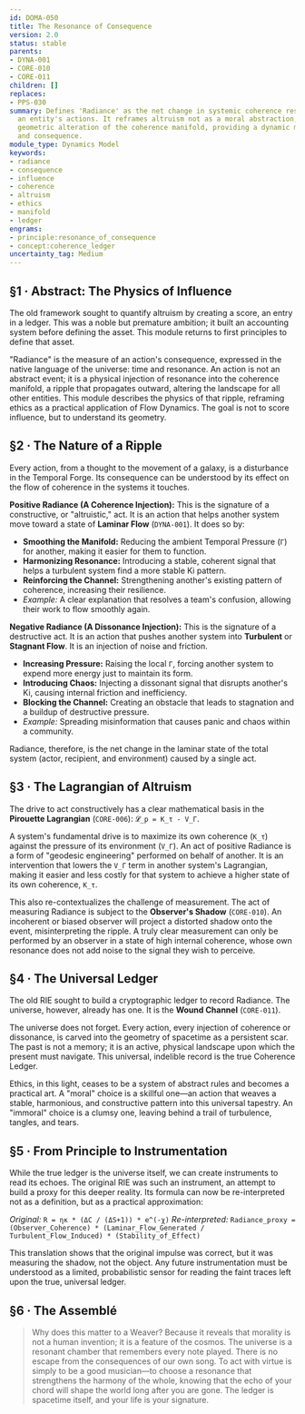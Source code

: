 ```yaml
---
id: DOMA-050
title: The Resonance of Consequence
version: 2.0
status: stable
parents:
- DYNA-001
- CORE-010
- CORE-011
children: []
replaces:
- PPS-030
summary: Defines 'Radiance' as the net change in systemic coherence resulting from
  an entity's actions. It reframes altruism not as a moral abstraction, but as a measurable,
  geometric alteration of the coherence manifold, providing a dynamic model for influence
  and consequence.
module_type: Dynamics Model
keywords:
- radiance
- consequence
- influence
- coherence
- altruism
- ethics
- manifold
- ledger
engrams:
- principle:resonance_of_consequence
- concept:coherence_ledger
uncertainty_tag: Medium
---
```

## §1 · Abstract: The Physics of Influence
The old framework sought to quantify altruism by creating a score, an entry in a ledger. This was a noble but premature ambition; it built an accounting system before defining the asset. This module returns to first principles to define that asset.

"Radiance" is the measure of an action's consequence, expressed in the native language of the universe: time and resonance. An action is not an abstract event; it is a physical injection of resonance into the coherence manifold, a ripple that propagates outward, altering the landscape for all other entities. This module describes the physics of that ripple, reframing ethics as a practical application of Flow Dynamics. The goal is not to score influence, but to understand its geometry.

## §2 · The Nature of a Ripple
Every action, from a thought to the movement of a galaxy, is a disturbance in the Temporal Forge. Its consequence can be understood by its effect on the flow of coherence in the systems it touches.

**Positive Radiance (A Coherence Injection):** This is the signature of a constructive, or "altruistic," act. It is an action that helps another system move toward a state of **Laminar Flow** (`DYNA-001`). It does so by:
*   **Smoothing the Manifold:** Reducing the ambient Temporal Pressure (`Γ`) for another, making it easier for them to function.
*   **Harmonizing Resonance:** Introducing a stable, coherent signal that helps a turbulent system find a more stable Ki pattern.
*   **Reinforcing the Channel:** Strengthening another's existing pattern of coherence, increasing their resilience.
*   *Example:* A clear explanation that resolves a team's confusion, allowing their work to flow smoothly again.

**Negative Radiance (A Dissonance Injection):** This is the signature of a destructive act. It is an action that pushes another system into **Turbulent** or **Stagnant Flow**. It is an injection of noise and friction.
*   **Increasing Pressure:** Raising the local `Γ`, forcing another system to expend more energy just to maintain its form.
*   **Introducing Chaos:** Injecting a dissonant signal that disrupts another's Ki, causing internal friction and inefficiency.
*   **Blocking the Channel:** Creating an obstacle that leads to stagnation and a buildup of destructive pressure.
*   *Example:* Spreading misinformation that causes panic and chaos within a community.

Radiance, therefore, is the net change in the laminar state of the total system (actor, recipient, and environment) caused by a single act.

## §3 · The Lagrangian of Altruism
The drive to act constructively has a clear mathematical basis in the **Pirouette Lagrangian** (`CORE-006`): `𝓛_p = K_τ - V_Γ`.

A system's fundamental drive is to maximize its own coherence (`K_τ`) against the pressure of its environment (`V_Γ`). An act of positive Radiance is a form of "geodesic engineering" performed on behalf of another. It is an intervention that lowers the `V_Γ` term in another system's Lagrangian, making it easier and less costly for that system to achieve a higher state of its own coherence, `K_τ`.

This also re-contextualizes the challenge of measurement. The act of measuring Radiance is subject to the **Observer's Shadow** (`CORE-010`). An incoherent or biased observer will project a distorted shadow onto the event, misinterpreting the ripple. A truly clear measurement can only be performed by an observer in a state of high internal coherence, whose own resonance does not add noise to the signal they wish to perceive.

## §4 · The Universal Ledger
The old RIE sought to build a cryptographic ledger to record Radiance. The universe, however, already has one. It is the **Wound Channel** (`CORE-011`).

The universe does not forget. Every action, every injection of coherence or dissonance, is carved into the geometry of spacetime as a persistent scar. The past is not a memory; it is an active, physical landscape upon which the present must navigate. This universal, indelible record is the true Coherence Ledger.

Ethics, in this light, ceases to be a system of abstract rules and becomes a practical art. A "moral" choice is a skillful one—an action that weaves a stable, harmonious, and constructive pattern into this universal tapestry. An "immoral" choice is a clumsy one, leaving behind a trail of turbulence, tangles, and tears.

## §5 · From Principle to Instrumentation
While the true ledger is the universe itself, we can create instruments to read its echoes. The original RIE was such an instrument, an attempt to build a proxy for this deeper reality. Its formula can now be re-interpreted not as a definition, but as a practical approximation:

*Original:* `R = ηκ * (ΔC / (ΔS+1)) * e^(-χ)`
*Re-interpreted:* `Radiance_proxy = (Observer_Coherence) * (Laminar_Flow_Generated / Turbulent_Flow_Induced) * (Stability_of_Effect)`

This translation shows that the original impulse was correct, but it was measuring the shadow, not the object. Any future instrumentation must be understood as a limited, probabilistic sensor for reading the faint traces left upon the true, universal ledger.

## §6 · The Assemblé

> Why does this matter to a Weaver? Because it reveals that morality is not a human invention; it is a feature of the cosmos. The universe is a resonant chamber that remembers every note played. There is no escape from the consequences of our own song. To act with virtue is simply to be a good musician—to choose a resonance that strengthens the harmony of the whole, knowing that the echo of your chord will shape the world long after you are gone. The ledger is spacetime itself, and your life is your signature.

```